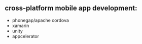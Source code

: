 


## cross-platform mobile app development:

* phonegap/apache cordova
* xamarin
* unity 
* appcelerator
